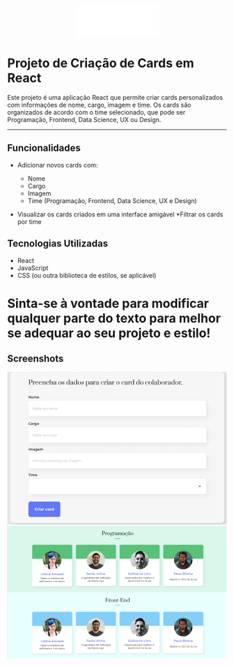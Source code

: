 <p align="center"> <img src="/public/imagens/logo.png" alt="Logo da Organo"> </p>

# Projeto de Criação de Cards em React

Este projeto é uma aplicação React que permite criar cards personalizados com informações de nome, cargo, imagem e time. Os cards são organizados de acordo com o time selecionado, que pode ser Programação, Frontend, Data Science, UX ou Design.

<hr>

## Funcionalidades

* Adicionar novos cards com:
  - Nome
  - Cargo
  - Imagem
  - Time (Programação, Frontend, Data Science, UX e Design)

* Visualizar os cards criados em uma interface amigável
*Filtrar os cards por time

## Tecnologias Utilizadas

* React
* JavaScript
* CSS (ou outra biblioteca de estilos, se aplicável)

# Sinta-se à vontade para modificar qualquer parte do texto para melhor se adequar ao seu projeto e estilo!

## Screenshots
![Screenshot da seção do input ](/public/imagens/Input.png)
![Screenshot da seção dos cards](/public/imagens/Card.png)